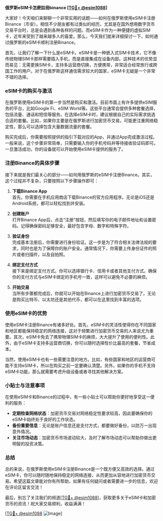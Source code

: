 **俄罗斯eSIM卡怎麽註冊binance [[TG💪+ @esim1088](https://t.me/s/esim1088)]**

大家好！今天咱们来聊聊一个非常实用的话题——如何在俄罗斯使用eSIM卡注册Binance（币安）。相信不少朋友都有过类似的经历，尤其是在国外想用数字货币交易平台时，总是会遇到各种各样的问题。而eSIM卡作为一种便捷的虚拟SIM卡，近年来受到了越来越多人的喜爱。那么，今天我们就来详细探讨一下，如何通过俄罗斯的eSIM卡顺利注册Binance。

首先，让我们了解一下什么是eSIM卡。eSIM卡是一种嵌入式SIM卡技术，它不像传统物理SIM卡那样需要插入手机，而是直接集成在设备内部。这种技术的优势显而易见：无需更换SIM卡，支持多运营商切换，方便携带，非常适合经常旅行或跨国工作的用户。对于在俄罗斯这样通信需求较大的国家，eSIM卡无疑是一个非常不错的选择。

### eSIM卡的购买与激活

在俄罗斯使用eSIM卡的第一步当然是购买和激活。目前市面上有许多提供eSIM服务的平台，比如Google Fi、eSIM World等。这些平台通常会提供多种套餐选择，包括流量、通话和短信等服务。在选择eSIM卡时，建议根据自己的实际需求挑选合适的套餐。比如，如果你主要是在俄罗斯进行加密货币交易，可能更注重网络稳定性，那么可以选择包含大量数据流量的套餐。

购买完成后，你需要按照提供的指引下载对应的App，并通过App完成激活过程。一般来说，这个步骤非常简单，只需要输入你的手机号码并等待接收验证码即可。一旦激活成功，你的设备就可以开始使用eSIM卡提供的服务了。

### 注册Binance的具体步骤

接下来就是我们最关心的部分——如何用俄罗斯的eSIM卡注册Binance。其实，这个过程并不复杂，只要按照以下步骤操作即可：

1. **下载Binance App**  
   首先，你需要在手机应用商店下载Binance的官方应用程序。无论是iOS还是Android系统，都可以轻松找到并安装。

2. **创建账户**  
   打开Binance App后，点击“注册”按钮，然后填写你的电子邮件地址和设置密码。记得确保密码足够安全，最好包含字母、数字和特殊字符。

3. **验证身份**  
   完成基本注册后，你需要进行身份验证。这一步是为了符合相关法律法规的要求，同时也是为了保障你的账户安全。通常情况下，你需要上传身份证件的照片或者扫描件，以及自拍照。

4. **绑定支付方式**  
   接下来是绑定支付方式。你可以选择银行卡、信用卡或者其他支付方式。确保你的支付方式与eSIM卡绑定的手机号一致，这样可以避免不必要的麻烦。

5. **开始交易**  
   当所有步骤都完成后，你就可以开始在Binance上进行加密货币交易了。无论是购买比特币、以太坊还是其他代币，都可以在这里找到丰富的选项。

### 使用eSIM卡的优势

使用eSIM卡注册Binance有诸多好处。首先，eSIM卡的灵活性使得你在不同国家和地区都能保持稳定的网络连接，这对于频繁进行加密货币交易的人来说尤为重要。其次，eSIM卡免去了携带物理SIM卡的麻烦，大大提升了使用的便利性。此外，由于eSIM卡支持多运营商切换，你可以随时选择性价比最高的套餐，节省成本。

当然，使用eSIM卡也有一些需要注意的地方。比如，有些国家和地区的运营商可能不支持eSIM卡，所以在购买之前一定要确认清楚。另外，如果你的手机不支持eSIM卡功能，那么就需要考虑升级设备或者寻找其他解决方案。

### 小贴士与注意事项

在使用eSIM卡和Binance的过程中，有一些小贴士可以帮助你更好地享受这一便利的服务：

- **定期检查网络状态**：加密货币交易对网络稳定性要求较高，因此要确保你的eSIM卡始终处于良好的工作状态。
- **备份重要信息**：无论是账户信息还是支付方式，都要做好备份，以防万一出现意外情况。
- **关注市场动态**：加密货币市场波动较大，及时了解市场动态可以帮助你做出更明智的投资决策。

### 总结

总的来说，在俄罗斯使用eSIM卡注册Binance是一个既方便又高效的选择。通过eSIM卡，你可以随时随地保持稳定的网络连接，从而更加从容地进行加密货币交易。希望这篇文章能对你有所帮助，如果有任何疑问或者需要进一步的信息，欢迎在评论区留言交流！

最后，别忘了关注我们的频道[[TG💪+ @esim1088](https://t.me/s/esim1088)]，获取更多关于eSIM卡和加密货币的资讯！祝大家交易顺利，收益满满！

[[TG💪+ @esim1088](https://t.me/s/esim1088) ![Image](https://i.postimg.cc/4NQfJmqS/Snipaste-2025-05-13-00-14-12.png)]